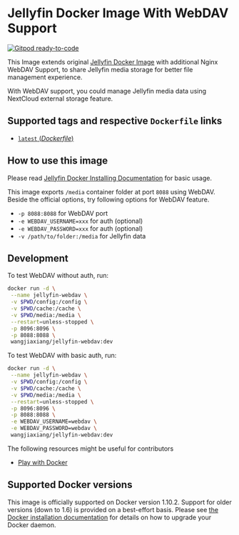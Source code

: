 # Jellyfin Docker Image With WebDAV Support

[![Gitpod ready-to-code](https://img.shields.io/badge/Gitpod-ready--to--code-blue?logo=gitpod)](https://gitpod.io/#https://github.com/sashgorokhov/docker-nginx-webdav)

This Image extends original [Jellyfin Docker Image](https://hub.docker.com/r/jellyfin/jellyfin) with additional Nginx WebDAV Support, to share Jellyfin media storage for better file management experience.

With WebDAV support, you could manage Jellyfin media data using NextCloud external storage feature.

## Supported tags and respective `Dockerfile` links

-	[`latest` (*Dockerfile*)](https://github.com/iWangJiaxiang/docker-jellyfin-webdav/blob/master/Dockerfile)

## How to use this image

Please read [Jellyfin Docker Installing Documentation](https://jellyfin.org/docs/general/administration/installing.html#docker) for basic usage.

This image exports `/media` container folder at port `8088` using WebDAV. Beside the official options, try following options for WebDAV feature.

- `-p 8088:8088` for WebDAV port
- `-e WEBDAV_USERNAME=xxx` for auth (optional)
- `-e WEBDAV_PASSWORD=xxx` for auth (optional)
- `-v /path/to/folder:/media` for Jellyfin data

## Development

To test WebDAV without auth, run:

```bash
docker run -d \
 --name jellyfin-webdav \
 -v $PWD/config:/config \
 -v $PWD/cache:/cache \
 -v $PWD/media:/media \
 --restart=unless-stopped \
 -p 8096:8096 \
 -p 8088:8088 \
 wangjiaxiang/jellyfin-webdav:dev
```

To test WebDAV with basic auth, run:

```bash
docker run -d \
 --name jellyfin-webdav \
 -v $PWD/config:/config \
 -v $PWD/cache:/cache \
 -v $PWD/media:/media \
 --restart=unless-stopped \
 -p 8096:8096 \
 -p 8088:8088 \
 -e WEBDAV_USERNAME=webdav \
 -e WEBDAV_PASSWORD=webdav \
 wangjiaxiang/jellyfin-webdav:dev
```

The following resources might be useful for contributors

- [Play with Docker](https://labs.play-with-docker.com/)

## Supported Docker versions

This image is officially supported on Docker version 1.10.2.
Support for older versions (down to 1.6) is provided on a best-effort basis.
Please see [the Docker installation documentation](https://docs.docker.com/installation/) for details on how to upgrade your Docker daemon.
